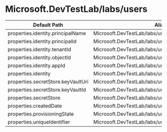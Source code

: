 # Microsoft.DevTestLab/labs/users

| Default Path | Alias |
|---|---|
| properties.identity.principalName | Microsoft.DevTestLab/labs/users/identity.principalName |
| properties.identity.principalId | Microsoft.DevTestLab/labs/users/identity.principalId |
| properties.identity.tenantId | Microsoft.DevTestLab/labs/users/identity.tenantId |
| properties.identity.objectId | Microsoft.DevTestLab/labs/users/identity.objectId |
| properties.identity.appId | Microsoft.DevTestLab/labs/users/identity.appId |
| properties.identity | Microsoft.DevTestLab/labs/users/identity |
| properties.secretStore.keyVaultUri | Microsoft.DevTestLab/labs/users/secretStore.keyVaultUri |
| properties.secretStore.keyVaultId | Microsoft.DevTestLab/labs/users/secretStore.keyVaultId |
| properties.secretStore | Microsoft.DevTestLab/labs/users/secretStore |
| properties.createdDate | Microsoft.DevTestLab/labs/users/createdDate |
| properties.provisioningState | Microsoft.DevTestLab/labs/users/provisioningState |
| properties.uniqueIdentifier | Microsoft.DevTestLab/labs/users/uniqueIdentifier |

